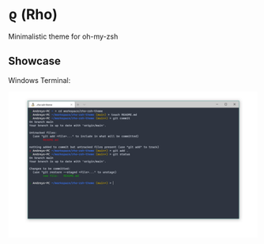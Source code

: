 # ϱ (Rho)
Minimalistic theme for oh-my-zsh

## Showcase

Windows Terminal:

![windows-terminal](https://raw.githubusercontent.com/andrejreznik/rho-zsh-theme/main/showcases/windows_terminal.png)

